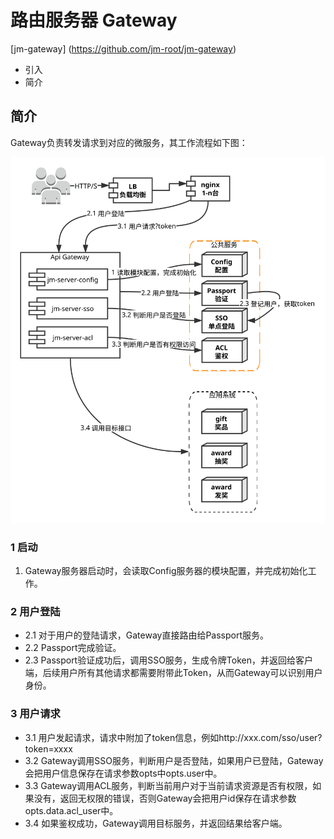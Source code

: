 # 路由服务器 Gateway
[jm-gateway] (https://github.com/jm-root/jm-gateway)

- 引入
- 简介

## 简介

Gateway负责转发请求到对应的微服务，其工作流程如下图：

![](../images/gateway.svg)

### 1 启动

1. Gateway服务器启动时，会读取Config服务器的模块配置，并完成初始化工作。

### 2 用户登陆

- 2.1 对于用户的登陆请求，Gateway直接路由给Passport服务。
- 2.2 Passport完成验证。
- 2.3 Passport验证成功后，调用SSO服务，生成令牌Token，并返回给客户端，后续用户所有其他请求都需要附带此Token，从而Gateway可以识别用户身份。

### 3 用户请求

- 3.1 用户发起请求，请求中附加了token信息，例如http://xxx.com/sso/user?token=xxxx
- 3.2 Gateway调用SSO服务，判断用户是否登陆，如果用户已登陆，Gateway会把用户信息保存在请求参数opts中opts.user中。
- 3.3 Gateway调用ACL服务，判断当前用户对于当前请求资源是否有权限，如果没有，返回无权限的错误，否则Gateway会把用户id保存在请求参数opts.data.acl_user中。
- 3.4 如果鉴权成功，Gateway调用目标服务，并返回结果给客户端。
